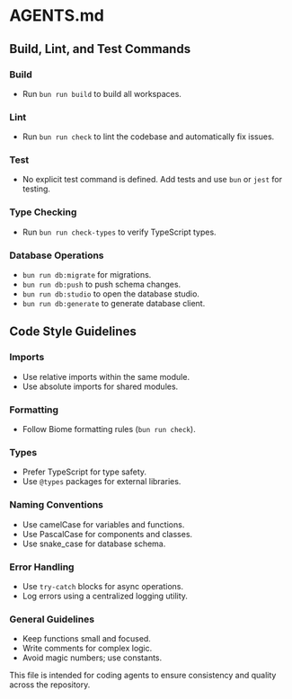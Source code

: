 # AGENTS.md

## Build, Lint, and Test Commands

### Build

- Run `bun run build` to build all workspaces.

### Lint

- Run `bun run check` to lint the codebase and automatically fix issues.

### Test

- No explicit test command is defined. Add tests and use `bun` or `jest` for testing.

### Type Checking

- Run `bun run check-types` to verify TypeScript types.

### Database Operations

- `bun run db:migrate` for migrations.
- `bun run db:push` to push schema changes.
- `bun run db:studio` to open the database studio.
- `bun run db:generate` to generate database client.

## Code Style Guidelines

### Imports

- Use relative imports within the same module.
- Use absolute imports for shared modules.

### Formatting

- Follow Biome formatting rules (`bun run check`).

### Types

- Prefer TypeScript for type safety.
- Use `@types` packages for external libraries.

### Naming Conventions

- Use camelCase for variables and functions.
- Use PascalCase for components and classes.
- Use snake_case for database schema.

### Error Handling

- Use `try-catch` blocks for async operations.
- Log errors using a centralized logging utility.

### General Guidelines

- Keep functions small and focused.
- Write comments for complex logic.
- Avoid magic numbers; use constants.

This file is intended for coding agents to ensure consistency and quality across the repository.
